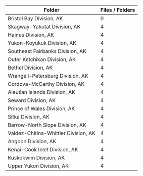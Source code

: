| Folder                               |   Files / Folders |
|--------------------------------------|-------------------|
| Bristol Bay Division, AK             |                 0 |
| Skagway-Yakutat Division, AK         |                 4 |
| Haines Division, AK                  |                 4 |
| Yukon-Koyukuk Division, AK           |                 4 |
| Southeast Fairbanks Division, AK     |                 4 |
| Outer Ketchikan Division, AK         |                 4 |
| Bethel Division, AK                  |                 4 |
| Wrangell-Petersburg Division, AK     |                 4 |
| Cordova-McCarthy Division, AK        |                 4 |
| Aleutian Islands Division, AK        |                 4 |
| Seward Division, AK                  |                 4 |
| Prince of Wales Division, AK         |                 4 |
| Sitka Division, AK                   |                 4 |
| Barrow-North Slope Division, AK      |                 4 |
| Valdez-Chitina-Whittier Division, AK |                 4 |
| Angoon Division, AK                  |                 4 |
| Kenai-Cook Inlet Division, AK        |                 4 |
| Kuskokwim Division, AK               |                 4 |
| Upper Yukon Division, AK             |                 4 |